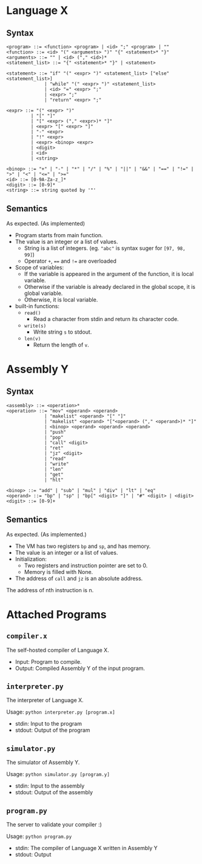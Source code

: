 # Language X

## Syntax

```
<program> ::= <function> <program> | <id> ";" <program> | ""
<function> ::= <id> "(" <arguments> ")" "{" <statement>* "}"
<arguments> ::= "" | <id> ("," <id>)*
<statement_list> ::= "{" <statement>* "}" | <statement>

<statement> ::= "if" "(" <expr> ")" <statement_list> ["else" <statement_list>]
              | "while" "(" <expr> ")" <statement_list>
              | <id> "=" <expr> ";"
              | <expr> ";"
              | "return" <expr> ";"

<expr> ::= "(" <expr> ")"
         | "[" "]"
         | "[" <expr> ("," <expr>)* "]"
         | <expr> "[" <expr> "]"
         | "-" <expr>
         | "!" <expr> 
         | <expr> <binop> <expr>
         | <digit>
         | <id> 
         | <string>

<binop> ::= "+" | "-" | "*" | "/" | "%" | "||" | "&&" | "==" | "!=" | ">" | "<" | "<=" | ">="
<id> ::= [0-9A-Za-z_]*
<digit> ::= [0-9]*
<string> ::= string quoted by '"'
```

## Semantics

As expected. (As implemented)

- Program starts from main function.
- The value is an integer or a list of values.
	- String is a list of integers. (eg. `"abc"` is syntax suger for `[97, 98, 99]`)
	- Operator `+`, `==` and `!=` are overloaded
- Scope of variables:
	- If the variable is appeared in the argument of the function, it is local variable.
	- Otherwise if the variable is already declared in the global scope, it is global variable.
	- Otherwise, it is local variable.
- built-in functions:
	- `read()`
		- Read a character from stdin and return its character code.
	- `write(s)`
		- Write string `s` to stdout.
	- `len(v)`
		- Return the length of `v`.

# Assembly Y

## Syntax

```
<assembly> ::= <operation>* 
<operation> ::= "mov" <operand> <operand>
              | "makelist" <operand> "[" "]"
              | "makelist" <operand> "["<operand> ("," <operand>)* "]"
              | <binop> <operand> <operand> <operand>
              | "push"
              | "pop"
              | "call" <digit>
              | "ret" 
              | "jz" <digit>
              | "read"
              | "write"
              | "len"
              | "get"
              | "hlt"

<binop> ::= "add" | "sub" | "mul" | "div" | "lt" | "eq" 
<operand> ::= "bp" | "sp" | "bp[" <digit> "]" | "#" <digit> | <digit>
<digit> ::= [0-9]+
```

## Semantics

As expected. (As implemented.)

- The VM has two registers `bp` and `sp`, and has memory.
- The value is an integer or a list of values.
- Initialization:
	- Two registers and instruction pointer are set to 0.
	- Memory is filled with None.
- The address of `call` and `jz` is an absolute address. 

The address of nth instruction is n.

# Attached Programs

## `compiler.x`

The self-hosted compiler of Language X.

* Input: Program to compile.
* Output: Compiled Assembly Y of the input program.

## `interpreter.py`

The interpreter of Language X.

Usage: `python interpreter.py [program.x]`

* stdin: Input to the program
* stdout: Output of the program

## `simulator.py`

The simulator of Assembly Y.

Usage: `python simulator.py [program.y]`

* stdin: Input to the assembly
* stdout: Output of the assembly

## `program.py`

The server to validate your compiler :)

Usage: `python program.py`

* stdin: The compiler of Language X written in Assembly Y
* stdout: Output


